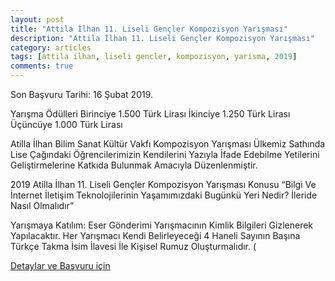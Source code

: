 ```yaml
---
layout: post
title: "Attila İlhan 11. Liseli Gençler Kompozisyon Yarışması"
description: "Attila İlhan 11. Liseli Gençler Kompozisyon Yarışması"
category: articles
tags: [attila ilhan, liseli gencler, kompozisyon, yarisma, 2019]
comments: true
---
```


Son Başvuru Tarihi: 16 Şubat 2019. 

Yarışma Ödülleri
Birinciye 1.500 Türk Lirası
İkinciye 1.250 Türk Lirası
Üçüncüye 1.000 Türk Lirası

Atilla İlhan Bilim Sanat Kültür Vakfı Kompozisyon Yarışması Ülkemiz Sathında Lise Çağındaki Öğrencilerimizin Kendilerini Yazıyla İfade Edebilme Yetilerini Geliştirmelerine Katkıda Bulunmak Amacıyla Düzenlenmiştir.

2019 Atilla İlhan 11. Liseli Gençler Kompozisyon Yarışması Konusu “Bilgi Ve İnternet İletişim Teknolojilerinin Yaşamımızdaki Bugünkü Yeri Nedir? İleride Nasıl Olmalıdır”

Yarışmaya Katılım:
Eser Gönderimi Yarışmacının Kimlik Bilgileri Gizlenerek Yapılacaktır. Her Yarışmacı Kendi Belirleyeceği 4 Haneli Sayının Başına Türkçe Takma İsim İlavesi İle Kişisel Rumuz Oluşturmalıdır. (

[Detaylar ve Başvuru için](https://www.guncel-egitim.org/2018-attila-ilhan-10-liseli-gencler-kompozisyon-yarismasi/)